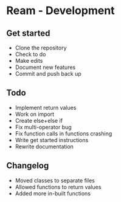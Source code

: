 # Ream - Development

## Get started

- Clone the repository
- Check to do
- Make edits
- Document new features
- Commit and push back up

## Todo

- Implement return values
- Work on import
- Create else+else if
- Fix multi-operator bug
- Fix function calls in functions crashing
- Write get started instructions
- Rewrite documentation

## Changelog

- Moved classes to separate files
- Allowed functions to return values
- Added more in-built functions
